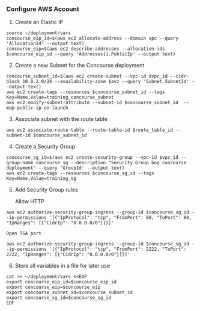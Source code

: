 ### Configure AWS Account

1. Create an Elastic IP 
```
source ~/deployment/vars
concourse_eip_id=$(aws ec2 allocate-address --domain vpc --query 'AllocationId' --output text)
concourse_eip=$(aws ec2 describe-addresses --allocation-ids $concourse_eip_id --query 'Addresses[].PublicIp' --output text)
```

2. Create a new Subnet for the Concourse deployment
```
concourse_subnet_id=$(aws ec2 create-subnet --vpc-id $vpc_id --cidr-block 10.0.2.0/24 --availability-zone $avz --query 'Subnet.SubnetId' --output text)
aws ec2 create-tags --resources $concourse_subnet_id --tags Key=Name,Value=training_concourse_subnet
aws ec2 modify-subnet-attribute --subnet-id $concourse_subnet_id  --map-public-ip-on-launch
```

3. Associate subnet with the route table
```
aws ec2 associate-route-table --route-table-id $route_table_id --subnet-id $concourse_subnet_id
```

4. Create a Security Group
```
concourse_sg_id=$(aws ec2 create-security-group --vpc-id $vpc_id --group-name concourse_sg --description "Security Group bog concourse deployment" --query 'GroupId' --output text)
aws ec2 create-tags --resources $concourse_sg_id --tags Key=Name,Value=training_sg
```

5. Add Security Group rules

    Allow HTTP 
```
aws ec2 authorize-security-group-ingress --group-id $concourse_sg_id --ip-permissions '[{"IpProtocol": "tcp", "FromPort": 80, "ToPort": 80, "IpRanges": [{"CidrIp": "0.0.0.0/0"}]}]'
```

    Open TSA port 
```
aws ec2 authorize-security-group-ingress --group-id $concourse_sg_id --ip-permissions '[{"IpProtocol": "tcp", "FromPort": 2222, "ToPort": 2222, "IpRanges": [{"CidrIp": "0.0.0.0/0"}]}]'
```

6. Store all variables in a file for later use
```
cat >> ~/deployment/vars <<EOF
export concourse_eip_id=$concourse_eip_id
export concourse_eip=$concourse_eip
export concourse_subnet_id=$concourse_subnet_id
export concourse_sg_id=$concourse_sg_id
EOF
```
